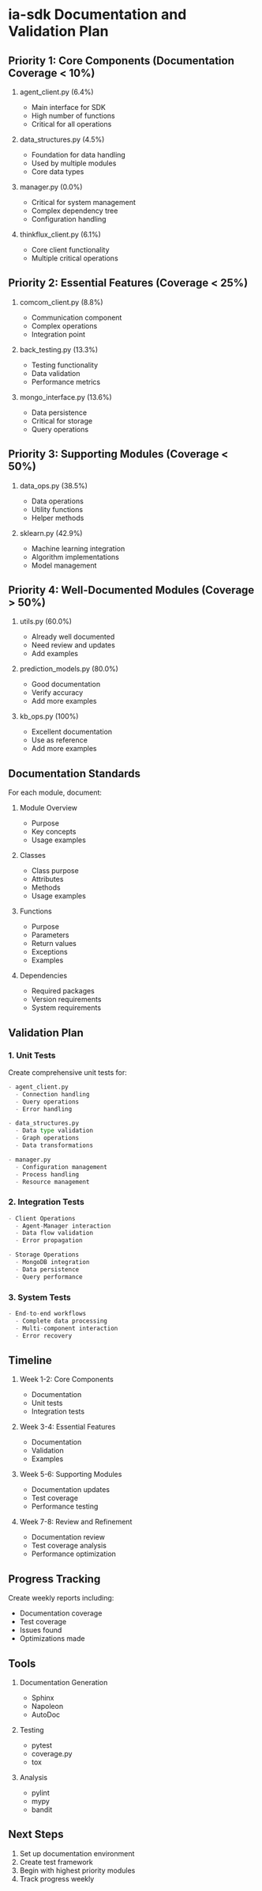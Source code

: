 # ia-sdk Documentation and Validation Plan

## Priority 1: Core Components (Documentation Coverage < 10%)
1. agent_client.py (6.4%)
   - Main interface for SDK
   - High number of functions
   - Critical for all operations

2. data_structures.py (4.5%)
   - Foundation for data handling
   - Used by multiple modules
   - Core data types

3. manager.py (0.0%)
   - Critical for system management
   - Complex dependency tree
   - Configuration handling

4. thinkflux_client.py (6.1%)
   - Core client functionality
   - Multiple critical operations

## Priority 2: Essential Features (Coverage < 25%)
1. comcom_client.py (8.8%)
   - Communication component
   - Complex operations
   - Integration point

2. back_testing.py (13.3%)
   - Testing functionality
   - Data validation
   - Performance metrics

3. mongo_interface.py (13.6%)
   - Data persistence
   - Critical for storage
   - Query operations

## Priority 3: Supporting Modules (Coverage < 50%)
1. data_ops.py (38.5%)
   - Data operations
   - Utility functions
   - Helper methods

2. sklearn.py (42.9%)
   - Machine learning integration
   - Algorithm implementations
   - Model management

## Priority 4: Well-Documented Modules (Coverage > 50%)
1. utils.py (60.0%)
   - Already well documented
   - Need review and updates
   - Add examples

2. prediction_models.py (80.0%)
   - Good documentation
   - Verify accuracy
   - Add more examples

3. kb_ops.py (100%)
   - Excellent documentation
   - Use as reference
   - Add more examples

## Documentation Standards
For each module, document:
1. Module Overview
   - Purpose
   - Key concepts
   - Usage examples

2. Classes
   - Class purpose
   - Attributes
   - Methods
   - Usage examples

3. Functions
   - Purpose
   - Parameters
   - Return values
   - Exceptions
   - Examples

4. Dependencies
   - Required packages
   - Version requirements
   - System requirements

## Validation Plan

### 1. Unit Tests
Create comprehensive unit tests for:
```python
- agent_client.py
  - Connection handling
  - Query operations
  - Error handling

- data_structures.py
  - Data type validation
  - Graph operations
  - Data transformations

- manager.py
  - Configuration management
  - Process handling
  - Resource management
```

### 2. Integration Tests
```python
- Client Operations
  - Agent-Manager interaction
  - Data flow validation
  - Error propagation

- Storage Operations
  - MongoDB integration
  - Data persistence
  - Query performance
```

### 3. System Tests
```python
- End-to-end workflows
  - Complete data processing
  - Multi-component interaction
  - Error recovery
```

## Timeline
1. Week 1-2: Core Components
   - Documentation
   - Unit tests
   - Integration tests

2. Week 3-4: Essential Features
   - Documentation
   - Validation
   - Examples

3. Week 5-6: Supporting Modules
   - Documentation updates
   - Test coverage
   - Performance testing

4. Week 7-8: Review and Refinement
   - Documentation review
   - Test coverage analysis
   - Performance optimization

## Progress Tracking
Create weekly reports including:
- Documentation coverage
- Test coverage
- Issues found
- Optimizations made

## Tools
1. Documentation Generation
   - Sphinx
   - Napoleon
   - AutoDoc

2. Testing
   - pytest
   - coverage.py
   - tox

3. Analysis
   - pylint
   - mypy
   - bandit

## Next Steps
1. Set up documentation environment
2. Create test framework
3. Begin with highest priority modules
4. Track progress weekly

